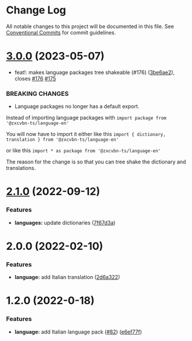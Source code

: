 # Change Log

All notable changes to this project will be documented in this file.
See [Conventional Commits](https://conventionalcommits.org) for commit guidelines.

# [3.0.0](https://github.com/zxcvbn-ts/zxcvbn/compare/@zxcvbn-ts/language-it@2.1.0...@zxcvbn-ts/language-it@3.0.0) (2023-05-07)

- feat!: makes language packages tree shakeable (#176) ([3be6ae2](https://github.com/zxcvbn-ts/zxcvbn/commit/3be6ae2ae3f4ff7ade756df50c60274cbc2b0e20)), closes [#176](https://github.com/zxcvbn-ts/zxcvbn/issues/176) [#175](https://github.com/zxcvbn-ts/zxcvbn/issues/175)

### BREAKING CHANGES

- Language packages no longer has a default export.

Instead of importing language packages with
`import package from '@zxcvbn-ts/language-en'`

You will now have to import it either like this
`import { dictionary, translation } from '@zxcvbn-ts/language-en'`

or like this
`import * as package from '@zxcvbn-ts/language-en'`

The reason for the change is so that you can tree shake the
dictionary and translations.

# [2.1.0](https://github.com/zxcvbn-ts/zxcvbn/compare/@zxcvbn-ts/language-it@2.0.1...@zxcvbn-ts/language-it@2.1.0) (2022-09-12)

### Features

- **languages:** update dictionaries ([7f67d3a](https://github.com/zxcvbn-ts/zxcvbn/commit/7f67d3a71ef3b1136fc965c21d9febbfa3e74193))

# 2.0.0 (2022-02-10)

### Features

- **language:** add Italian translation ([2d6a322](https://github.com/zxcvbn-ts/zxcvbn/commit/2d6a322e51717f223c1e33181bc461b3b31903d5))

# 1.2.0 (2022-0-18)

### Features

- **language:** add Italian language pack ([#82](https://github.com/zxcvbn-ts/zxcvbn/issues/98)) ([e6ef77f](https://github.com/zxcvbn-ts/zxcvbn/commit/2d6a322e51717f223c1e33181bc461b3b31903d5))
